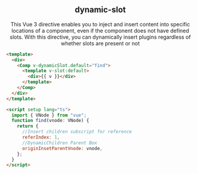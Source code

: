 <div align="center">
  <h2>dynamic-slot</h2>
  <p>This Vue 3 directive enables you to inject and insert content into specific locations of a component, even if the component does not have defined slots. With this directive, you can dynamically insert plugins regardless of whether slots are present or not</p>
</div>

```html
<template>
  <div>
    <Comp v-dynamicSlot.default="find">
      <template v-slot:default>
        <div>{{ v }}</div>
      </template>
    </Comp>
  </div>
</template>

<script setup lang="ts">
  import { VNode } from "vue";
  function find(vnode: VNode) {
    return {
      //Insert children subscript for reference
      referIndex: 1,
      //DynamicChildren Parent Box
      originInsetParentVnode: vnode,
    };
  }
</script>
```
